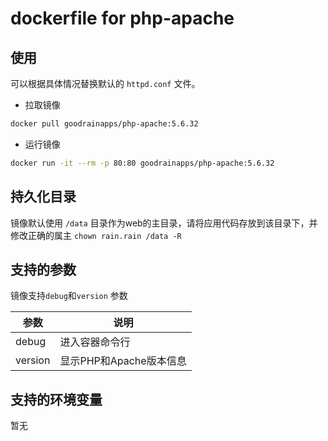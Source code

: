 # dockerfile for php-apache

## 使用
可以根据具体情况替换默认的 `httpd.conf` 文件。

- 拉取镜像

```bash
docker pull goodrainapps/php-apache:5.6.32
```

- 运行镜像

```bash
docker run -it --rm -p 80:80 goodrainapps/php-apache:5.6.32
```

## 持久化目录
镜像默认使用 `/data` 目录作为web的主目录，请将应用代码存放到该目录下，并修改正确的属主 `chown rain.rain /data -R`

## 支持的参数
镜像支持`debug`和`version` 参数

| 参数 | 说明|
|------|---------|
| debug| 进入容器命令行 |
| version |显示PHP和Apache版本信息|



## 支持的环境变量

暂无